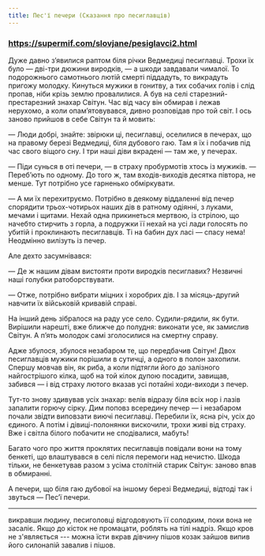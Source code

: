 ```yaml
---
title: Пес'ї печери (Сказання про песиглавців)
---
```


### https://supermif.com/slovjane/pesiglavci2.html

Дуже давно з’явилися раптом біля річки Ведмедиці песиглавці. Трохи їх було — дві-три дюжини виродків, — а шкоди завдавали чималої. То подорожнього самотнього лютій смерті піддадуть, то викрадуть пригожу молодку. Кинуться мужики в гонитву, а тих собачих голів і слід пропав, ніби крізь землю провалилися. А був на селі старезний-престарезний знахар Світун. Час від часу він обмирав і лежав нерухомо, а коли опам’ятовувався, дивно розповідав про той світ. І ось заново прийшов в себе Світун та й мовить:

— Люди добрі, знайте: звірюки ці, песиглавці, оселилися в печерах, що на правому березі Ведмедиці, біля дубового гаю. Там я їх і побачив під час свого віщого сну. І три наші діви вкрадені — там же, у печерах.

— Піди сунься в оті печери, — в страху пробурмотів хтось із мужиків. — Переб’ють по одному. До того ж, там входів-виходів десятка півтора, не менше. Тут потрібно усе гарненько обміркувати.

— А ми їх перехитруємо. Потрібно в деякому віддаленні від печер спорядити трьох-чотирьох наших дів в ратному одіянні, з луками, мечами і щитами. Нехай одна прикинеться мертвою, із стрілою, що начебто стирчить з горла, а подружки її нехай на усі лади голосять по убитій і проклинають песиглавців. Ті на бабин дух ласі — спасу нема! Неодмінно вилізуть із печер.

Але дехто засумнівався:

— Де ж нашим дівам вистояти проти виродків песиглавих? Незвичні наші голубки ратоборствувати.

— Отже, потрібно вибрати міцних і хоробрих дів. І за місяць-другий навчити їх військовій кривавій справі.

На інший день зібралося на раду усе село. Судили-рядили, як бути. Вирішили нарешті, вже ближче до полудня: виконати усе, як замислив Світун. А п’ять молодок самі зголосилися на смертну справу.

Адже збулося, збулося незабаром те, що передбачив Світун! Двох песиглавців мужики порішили в сутичці, а одного в полон захопили. Спершу мовчав він, як риба, а коли підтягли його до залізного найгострішого кілка, щоб на той кілок дупою посадити, завищав, забився — і від страху лютого вказав усі потайні ходи-виходи з печер.

Тут-то знову здивував усіх знахар: велів відразу біля всіх нор і лазів запалити горючу сірку. Дим поповз всередину печер — і незабаром почали звідти виповзати виючі песиглавці. Перебили їх, ясна річ, усіх до єдиного. А потім і дівиці-полонянки вискочили, трохи живі від страху. Вже і світла білого побачити не сподівалися, мабуть!

Багато чого про життя проклятих песиглавців повідали вони на тому бенкеті, що влаштувався в селі після перемоги над нечистю. Шкода тільки, не бенкетував разом з усіма столітній старик Світун: заново впав в обмиранні.

А печери, що біля гаю дубової на іншому березі Ведмедиці, відтоді так і звуться — Пес’ї печери.

---

викравши людину, песиголовці відгодовують її солодким, поки вона не засаліє.
Якщо до кісток не промацати, роблять на тілі надріз. Якщо кров не з'являється --- можна їсти
вкрав дівчину пішов козак зайшов випив його силонапій завалив і пішов.
